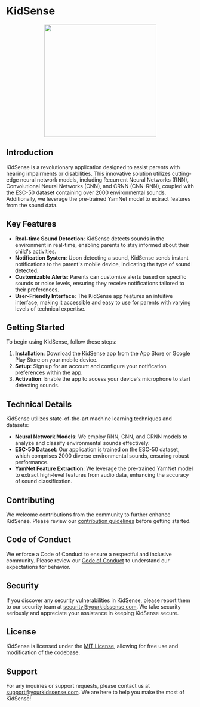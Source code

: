 # KidSense

<p align="center"><img src="https://yourkidssense.com/logo.png" width="300"></p>

## Introduction

KidSense is a revolutionary application designed to assist parents with hearing impairments or disabilities. This innovative solution utilizes cutting-edge neural network models, including Recurrent Neural Networks (RNN), Convolutional Neural Networks (CNN), and CRNN (CNN-RNN), coupled with the ESC-50 dataset containing over 2000 environmental sounds. Additionally, we leverage the pre-trained YamNet model to extract features from the sound data.

## Key Features

- **Real-time Sound Detection**: KidSense detects sounds in the environment in real-time, enabling parents to stay informed about their child's activities.
- **Notification System**: Upon detecting a sound, KidSense sends instant notifications to the parent's mobile device, indicating the type of sound detected.
- **Customizable Alerts**: Parents can customize alerts based on specific sounds or noise levels, ensuring they receive notifications tailored to their preferences.
- **User-Friendly Interface**: The KidSense app features an intuitive interface, making it accessible and easy to use for parents with varying levels of technical expertise.

## Getting Started

To begin using KidSense, follow these steps:

1. **Installation**: Download the KidSense app from the App Store or Google Play Store on your mobile device.
2. **Setup**: Sign up for an account and configure your notification preferences within the app.
3. **Activation**: Enable the app to access your device's microphone to start detecting sounds.

## Technical Details

KidSense utilizes state-of-the-art machine learning techniques and datasets:

- **Neural Network Models**: We employ RNN, CNN, and CRNN models to analyze and classify environmental sounds effectively.
- **ESC-50 Dataset**: Our application is trained on the ESC-50 dataset, which comprises 2000 diverse environmental sounds, ensuring robust performance.
- **YamNet Feature Extraction**: We leverage the pre-trained YamNet model to extract high-level features from audio data, enhancing the accuracy of sound classification.

## Contributing

We welcome contributions from the community to further enhance KidSense. Please review our [contribution guidelines](CONTRIBUTING.md) before getting started.

## Code of Conduct

We enforce a Code of Conduct to ensure a respectful and inclusive community. Please review our [Code of Conduct](CODE_OF_CONDUCT.md) to understand our expectations for behavior.

## Security

If you discover any security vulnerabilities in KidSense, please report them to our security team at [security@yourkidssense.com](mailto:security@yourkidssense.com). We take security seriously and appreciate your assistance in keeping KidSense secure.

## License

KidSense is licensed under the [MIT License](LICENSE), allowing for free use and modification of the codebase.

## Support

For any inquiries or support requests, please contact us at [support@yourkidssense.com](mailto:support@yourkidssense.com). We are here to help you make the most of KidSense!

